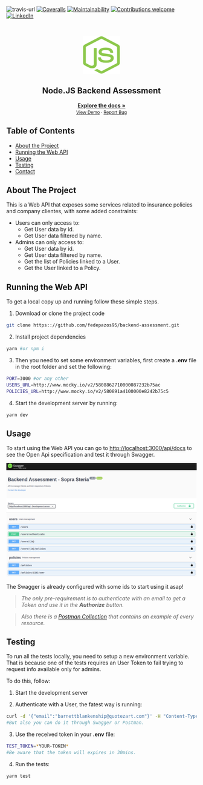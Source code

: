 ![travis-url]
[![Coveralls][coveralls-shield]][coveralls-url]
[![Maintainability][maintainability-shield]][maintainability-url]
[![Contributions welcome](https://img.shields.io/badge/contributions-welcome-brightgreen.svg?style=flat)](https://github.com/fedepazos95/backend-assessment/issues)
[![LinkedIn][linkedin-shield]][linkedin-url]

<br />
<p align="center">
  <a href="https://github.com/fedepazos95/backend-assessment">
    <img src="docs/images/js.png" alt="Logo" width="100" height="100">
  </a>

  <h2 align="center">Node.JS Backend Assessment</h2>

  <p align="center">
    <a href="https://github.com/fedepazos95/backend-assessment"><strong>Explore the docs »</strong></a>
    <br />
    <small>
      <a href="https://github.com/fedepazos95/backend-assessment">View Demo</a>
      ·
      <a href="https://github.com/fedepazos95/backend-assessment/issues">Report Bug</a>
    </small>
  </p>
</p>


## Table of Contents
* [About the Project](#about-the-project)
* [Running the Web API](#running-the-web-api)
* [Usage](#usage)
* [Testing](#testing)
* [Contact](#contact)


## About The Project
This is a Web API that exposes some services related to insurance policies and company clientes, with some added constraints:

 - Users can only access to:
	 - Get User data by id.
	 - Get User data filtered by name.
 - Admins can only access to:
	 - Get User data by id.
	 - Get User data filtered by name.
	 - Get the list of Policies linked to a User.
   - Get the User linked to a Policy.


## Running the Web API
To get a local copy up and running follow these simple steps.

1. Download or clone the project code
```sh
git clone https:://github.com/fedepazos95/backend-assessment.git
```
2. Install project dependencies
```sh
yarn #or npm i
```
3. Then you need to set some environment variables, first create a **.env** file in the root folder and set the following:
```sh
PORT=3000 #or any other
USERS_URL=http://www.mocky.io/v2/5808862710000087232b75ac
POLICIES_URL=http://www.mocky.io/v2/580891a4100000e8242b75c5
```
4. Start the development server by running:
```sh
yarn dev
```


## Usage
To start using the Web API you can go to [http://localhost:3000/api/docs](http://localhost:3000) to see the Open Api specification and test it through Swagger.

[![Swagger Screenshot][swagger-screenshot]](https://github.com/fedepazos95/backend-assessment)

The Swagger is already configured with some ids to start using it asap! 


>*The only pre-requirement is to authenticate with an email to get a Token and use it in the **Authorize** button.*

>*Also there is a [Postman Collection](https://www.getpostman.com/collections/a12bdde76a4ebac5ea1c) that contains an example of every resource.*


## Testing
To run all the tests locally, you need to setup a new environment variable. That is because one of the tests requires an User Token to fail trying to request info available only for admins.

To do this, follow:

1. Start the development server

2. Authenticate with a User, the fatest way is running:
```sh
curl -d '{"email":"barnettblankenship@quotezart.com"}' -H "Content-Type: application/json" -X POST http://localhost:3000/api/users/authenticate
#But also you can do it through Swagger or Postman.
```
3. Use the received token in your **.env** file:
```sh
TEST_TOKEN=*YOUR-TOKEN*
#Be aware that the token will expires in 30mins.
```
4. Run the tests:
```sh
yarn test
```


[linkedin-shield]: https://img.shields.io/badge/-LinkedIn-black.svg?style=flat-square&logo=linkedin&colorB=555
[linkedin-url]: https://www.linkedin.com/in/federicopazos/
[js-logo]: docs/images/js.png
[swagger-screenshot]: docs/images/swagger.png
[travis-url]: https://travis-ci.org/fedepazos95/backend-assessment.svg?branch=master
[coveralls-shield]: https://coveralls.io/repos/github/fedepazos95/backend-assessment/badge.svg?branch=develop
[coveralls-url]: https://coveralls.io/github/fedepazos95/backend-assessment?branch=develop
[maintainability-shield]: https://api.codeclimate.com/v1/badges/9299d62f7e5bdcb0288f/maintainability
[maintainability-url]: https://codeclimate.com/github/fedepazos95/backend-assessment/maintainability
[dependencies-url]: https://david-dm.org/fedepazos95/backend-assessment.svg
